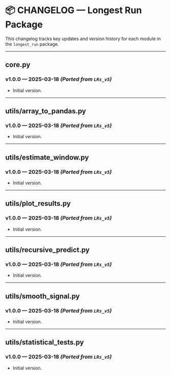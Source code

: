 # 📦 CHANGELOG — Longest Run Package

This changelog tracks key updates and version history for each module in the
`longest_run` package.

---

## core.py

### v1.0.0 — 2025-03-18 *(Ported from `LRs_v5`)*
- Initial version.

---

## utils/array_to_pandas.py

### v1.0.0 — 2025-03-18 *(Ported from `LRs_v5`)*
- Initial version.

---

## utils/estimate_window.py

### v1.0.0 — 2025-03-18 *(Ported from `LRs_v5`)*
- Initial version.

---

## utils/plot_results.py

### v1.0.0 — 2025-03-18 *(Ported from `LRs_v5`)*
- Initial version.

---

## utils/recursive_predict.py

### v1.0.0 — 2025-03-18 *(Ported from `LRs_v5`)*
- Initial version.

---

## utils/smooth_signal.py

### v1.0.0 — 2025-03-18 *(Ported from `LRs_v5`)*
- Initial version.

---

## utils/statistical_tests.py

### v1.0.0 — 2025-03-18 *(Ported from `LRs_v5`)*
- Initial version.

